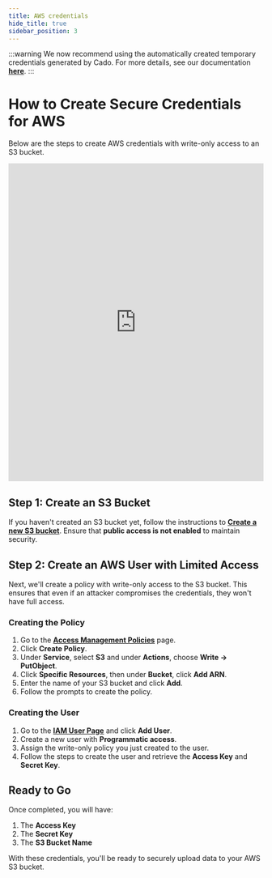 ```yaml
---
title: AWS credentials
hide_title: true
sidebar_position: 3
---
```


:::warning
We now recommend using the automatically created temporary credentials generated by Cado. For more details, see our documentation **[here](deploy#deploy-through-cado-response-platform)**.
:::

# How to Create Secure Credentials for AWS

Below are the steps to create AWS credentials with write-only access to an S3 bucket.

<iframe width="100%" height="628" src="https://www.youtube.com/embed/OW6fwaUNVXU" title="YouTube video player" frameborder="0" allowfullscreen></iframe>

## Step 1: Create an S3 Bucket

If you haven't created an S3 bucket yet, follow the instructions to **[Create a new S3 bucket](https://docs.aws.amazon.com/quickstarts/latest/s3backup/step-1-create-bucket.html)**. Ensure that **public access is not enabled** to maintain security.

## Step 2: Create an AWS User with Limited Access

Next, we'll create a policy with write-only access to the S3 bucket. This ensures that even if an attacker compromises the credentials, they won't have full access.

### Creating the Policy

1. Go to the **[Access Management Policies](https://console.aws.amazon.com/iam/home#/policies)** page.
2. Click **Create Policy**.
3. Under **Service**, select **S3** and under **Actions**, choose **Write -> PutObject**.
4. Click **Specific Resources**, then under **Bucket**, click **Add ARN**.
5. Enter the name of your S3 bucket and click **Add**.
6. Follow the prompts to create the policy.

### Creating the User

1. Go to the **[IAM User Page](https://console.aws.amazon.com/iam/home#/users)** and click **Add User**.
2. Create a new user with **Programmatic access**.
3. Assign the write-only policy you just created to the user.
4. Follow the steps to create the user and retrieve the **Access Key** and **Secret Key**.

## Ready to Go

Once completed, you will have:
1. The **Access Key**
2. The **Secret Key**
3. The **S3 Bucket Name**

With these credentials, you'll be ready to securely upload data to your AWS S3 bucket.